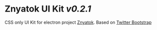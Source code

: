 # Znyatok UI Kit ___v0.2.1___

CSS only UI Kit for electron project [Znyatok](https://znyatok.com). Based on [Twitter Bootstrap](https://getbootstrap.com/)